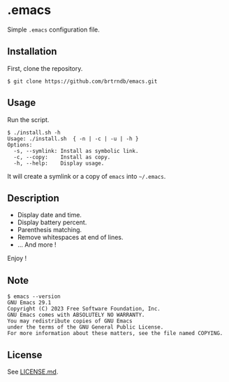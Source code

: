 # .emacs

Simple `.emacs` configuration file.

## Installation

First, clone the repository.

```shell
$ git clone https://github.com/brtrndb/emacs.git
```

## Usage

Run the script.

```shell
$ ./install.sh -h
Usage: ./install.sh  { -n | -c | -u | -h }
Options:
  -s, --symlink: Install as symbolic link.
  -c, --copy:    Install as copy.
  -h, --help:    Display usage.
```

It will create a symlink or a copy of `emacs` into `~/.emacs`.

## Description

- Display date and time.
- Display battery percent.
- Parenthesis matching.
- Remove whitespaces at end of lines.
- ... And more !

Enjoy !

## Note

```shell
$ emacs --version
GNU Emacs 29.1
Copyright (C) 2023 Free Software Foundation, Inc.
GNU Emacs comes with ABSOLUTELY NO WARRANTY.
You may redistribute copies of GNU Emacs
under the terms of the GNU General Public License.
For more information about these matters, see the file named COPYING.
```

## License

See [LICENSE.md](./LICENSE.md).
